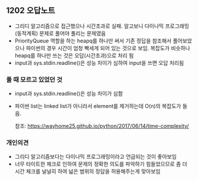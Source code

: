 ## 1202 오답노트

- 그리디 알고리즘으로 접근했으나 시간초과로 실패. 알고보니 다이나믹 프로그래밍 (동적계획) 문제로 풀어야 풀리는 문제였음
- PriorityQueue 역할을 하는 heapq를 하나만 써서 기존 정답을 참조해서 풀어보았으나 파이썬의 경우 시간이 엄청 빡세게 되어 있는 것으로 보임. 복잡도가 비슷하나 heapq를 하나만 쓰는 것은 오답(시간초과)으로 처리 됨
- input과 sys.stdin.readline()은 성능 차이가 심하여 input을 쓰면 오답 처리됨

### 풀 때 모르고 있었던 것
- input과 sys.stdin.readline()은 성능 차이가 심함
- 파이썬 list는 linked list가 아니라서 element를 제거하는데 O(n)의 복잡도가 들음.

     참조: https://wayhome25.github.io/python/2017/06/14/time-complexity/


### 개인의견
- 그리디 알고리즘보다는 다이나믹 프로그래밍이라고 언급되는 것이 좋아보임
- 너무 타이트한 체크로 인하여 문제의 정확한 의도를 파악하기 힘들었으므로 좀 더 시간 체크를 널널히 하여 넓은 범위의 정답을 허용해주는게 맞아보임
